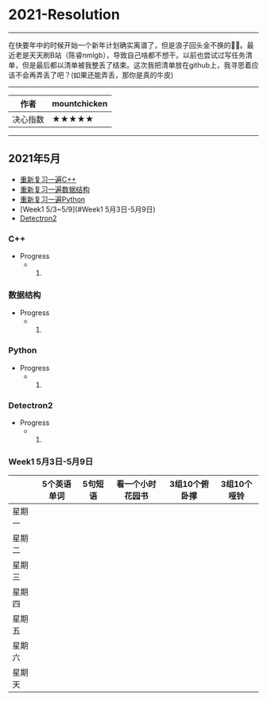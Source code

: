 # 2021-Resolution
****
在快要年中的时候开始一个新年计划确实离谱了，但是浪子回头金不换的🤦‍♂️。最近老是天天刷B站（陈睿nmlgb），导致自己啥都不想干。以前也尝试过写任务清单，但是最后都以清单被我整丢了结束。这次我把清单放在github上，我寻思着应该不会再弄丢了吧？(如果还能弄丢，那你是真的牛皮)
****
|作者|mountchicken|
|---|---
|决心指数|★★★★★

****
## 2021年5月
* [重新复习一遍C++](#C++)
* [重新复习一遍数据结构](#数据结构) 
* [重新复习一遍Python](#Python)
* [Week1 5/3~5/9](#Week1 5月3日-5月9日)
* [Detectron2](#Detectron2)
### C++
* Progress
  * 1.
### 数据结构
* Progress
  * 1.
### Python
* Progress
  * 1.
### Detectron2
* Progress
  * 1.
### Week1 5月3日-5月9日
| |5个英语单词|5句短语|看一个小时花园书|3组10个俯卧撑|3组10个哑铃|
|----|----|----|----|----|----|
|星期一| | | | | |
|星期二| | | | | |
|星期三| | | | | |
|星期四| | | | | |
|星期五| | | | | |
|星期六| | | | | | 
|星期天| | | | | |


